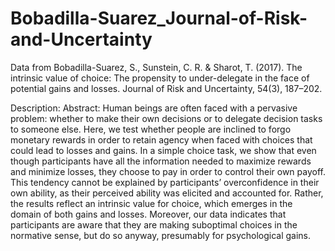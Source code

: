 # Bobadilla-Suarez_Journal-of-Risk-and-Uncertainty
Data from Bobadilla-Suarez, S., Sunstein, C. R. & Sharot, T. (2017). The intrinsic value of choice: The propensity to under-delegate in the face of potential gains and losses. Journal of Risk and Uncertainty,  54(3), 187–202.

Description: Abstract: Human beings are often faced with a pervasive problem: whether to make their own decisions or to delegate decision tasks to someone else. Here, we test whether people are inclined to forgo monetary rewards in order to retain agency when faced with choices that could lead to losses and gains. In a simple choice task, we show that even though participants have all the information needed to maximize rewards and minimize losses, they choose to pay in order to control their own payoff. This tendency cannot be explained by participants’ overconfidence in their own ability, as their perceived ability was elicited and accounted for. Rather, the results reflect an intrinsic value for choice, which emerges in the domain of both gains and losses. Moreover, our data indicates that participants are aware that they are making suboptimal choices in the normative sense, but do so anyway, presumably for psychological gains.
